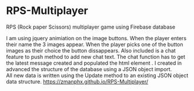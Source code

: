 # RPS-Multiplayer
RPS  (Rock paper Scissors) multiplayer game using  Firebase database 

I am using  jquery animiation on the image buttons. When the player enters their name the 3 images appear.
When the player picks one of the  button images as their choice the button dissappears. 
Also included is a chat feature to push method to add new chat text. The chat function has to get the latest
message created and populated the  html element . 
 I created in advanced the structure of the database using a JSON object import.  
All  new data is written using the Update method to an existing JSON object data structure. 
https://zmanphx.github.io/RPS-Multiplayer/
